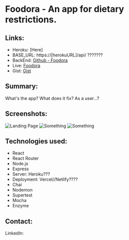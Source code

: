 # Foodora - An app for dietary restrictions. 

## Links:

* Heroku: [Here]
* BASE_URL: https://[herokuURL]/api/ ???????
* BackEnd: [Github - Foodora]()
* Live: [Foodora]()
* Gist: [Gist]()

## Summary:
What's the app? What does it fix? As a user...? 

## Screenshots:

![Landing Page]()
![Something]()
![Something]()

## Technologies used:
* React
* React Router
* Node.js
* Express
* Server: Heroku???
* Deployment: Vercel//Netlify????
* Chai
* Nodemon
* Supertest
* Mocha
* Enzyme

## Contact:
LinkedIn: 